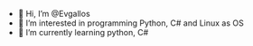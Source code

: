 - 👋 Hi, I’m @Evgallos
- 👀 I’m interested in programming Python, C# and Linux as OS
- 🌱 I’m currently learning python, C#

<!---
Evgallos/Evgallos is a ✨ special ✨ repository because its `README.md` (this file) appears on your GitHub profile.
You can click the Preview link to take a look at your changes.
--->
